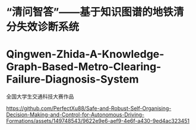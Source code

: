 # “清问智答”——基于知识图谱的地铁清分失效诊断系统
# Qingwen-Zhida-A-Knowledge-Graph-Based-Metro-Clearing-Failure-Diagnosis-System
全国大学生交通科技大赛作品

https://github.com/PerfectXu88/Safe-and-Robust-Self-Organising-Decision-Making-and-Control-for-Autonomous-Driving-Formations/assets/149748543/9622e9e6-aef9-4e6f-a430-9ed4ac323451
